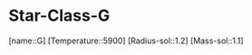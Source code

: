 ﻿---
type: StarClass
SpocWebEntityId: 28191
isDeleted: false
isReadOnly: false
confidential: public
tags:
- astro/StarClass

---

# Star-Class-G

[name::G]
[Temperature::5900]
[Radius-sol::1.2]
[Mass-sol::1.1]


